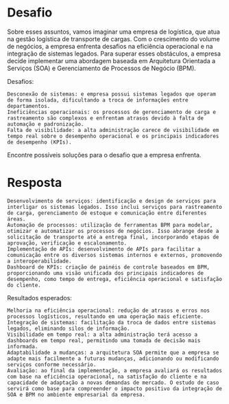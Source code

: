 # Desafio 
Sobre esses assuntos, vamos imaginar uma empresa de logística, que atua na gestão logística de transporte de cargas. Com o crescimento do volume de negócios, a empresa enfrenta desafios na eficiência operacional e na integração de sistemas legados. Para superar esses obstáculos, a empresa decide implementar uma abordagem baseada em Arquitetura Orientada a Serviços (SOA) e Gerenciamento de Processos de Negócio (BPM).

Desafios:

    Desconexão de sistemas: e empresa possui sistemas legados que operam de forma isolada, dificultando a troca de informações entre departamentos.
    Ineficiências operacionais: os processos de gerenciamento de carga e rastreamento são complexos e enfrentam atrasos devido à falta de automação e padronização.
    Falta de visibilidade: a alta administração carece de visibilidade em tempo real sobre o desempenho operacional e os principais indicadores de desempenho (KPIs).

Encontre possíveis soluções para o desafio que a empresa enfrenta.

# Resposta
    Desenvolvimento de serviços: identificação e design de serviços para interligar os sistemas legados. Isso inclui serviços para rastreamento de carga, gerenciamento de estoque e comunicação entre diferentes áreas.
    Automação de processos: utilização de ferramentas BPM para modelar, otimizar e automatizar os processos de negócios. Isso abrange desde a solicitação de transporte até a entrega final, incorporando etapas de aprovação, verificação e escalonamento.
    Implementação de APIs: desenvolvimento de APIs para facilitar a comunicação entre os diversos sistemas internos e externos, promovendo a interoperabilidade.
    Dashboard de KPIs: criação de painéis de controle baseados em BPM, proporcionando uma visão unificada dos principais indicadores de desempenho, como tempo de entrega, eficiência operacional e satisfação do cliente.

Resultados esperados:

    Melhoria na eficiência operacional: redução de atrasos e erros nos processos logísticos, resultando em uma operação mais eficiente.
    Integração de sistemas: facilitação da troca de dados entre sistemas legados, eliminando silos de informação.
    Visibilidade em tempo real: a alta administração terá acesso a dashboards em tempo real, permitindo uma tomada de decisão mais informada.
    Adaptabilidade a mudanças: a arquitetura SOA permite que a empresa se adapte mais facilmente a futuras mudanças, adicionando ou modificando serviços conforme necessário.
    Avaliação: ao final da implementação, a empresa avaliará os resultados com base na eficiência operacional, na satisfação do cliente e na capacidade de adaptação a novas demandas de mercado. O estudo de caso servirá como base para compreender o impacto positivo da integração de SOA e BPM no ambiente empresarial da empresa.